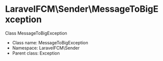 LaravelFCM\Sender\MessageToBigException
===============

Class MessageToBigException




* Class name: MessageToBigException
* Namespace: LaravelFCM\Sender
* Parent class: Exception








